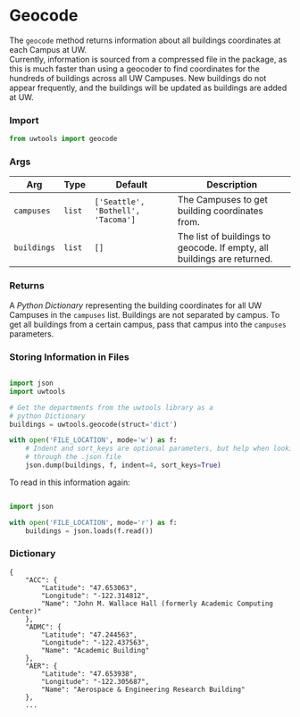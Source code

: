 # Geocode

The `geocode` method returns information about all buildings coordinates at each Campus at UW. 
<br/>
Currently, information is sourced from a compressed file in the package, as this is much faster than using a geocoder to find coordinates for the hundreds of buildings across all UW Campuses. New buildings do not appear frequently, and the buildings will be updated as buildings are added at UW.

### Import

```python
from uwtools import geocode
```

### Args

Arg | Type | Default | Description
--- | --- | --- | ---
`campuses` | `list` | `['Seattle', 'Bothell', 'Tacoma']` | The Campuses to get building coordinates from.
`buildings` | `list` | `[]` | The list of buildings to geocode. If empty, all buildings are returned.


### Returns

A *Python Dictionary* representing the building coordinates for all UW Campuses in the `campuses` list. Buildings are not separated by campus. To get all buildings from a certain campus, pass that campus into the `campuses` parameters.

### Storing Information in Files

```python

import json
import uwtools

# Get the departments from the uwtools library as a
# python Dictionary
buildings = uwtools.geocode(struct='dict')

with open('FILE_LOCATION', mode='w') as f:
    # Indent and sort_keys are optional parameters, but help when looking 
    # through the .json file
    json.dump(buildings, f, indent=4, sort_keys=True)

```

To read in this information again:

```python

import json

with open('FILE_LOCATION', mode='r') as f:
    buildings = json.loads(f.read())

```

### Dictionary

```
{
    "ACC": {
        "Latitude": "47.653063",
        "Longitude": "-122.314812",
        "Name": "John M. Wallace Hall (formerly Academic Computing Center)"
    },
    "ADMC": {
        "Latitude": "47.244563",
        "Longitude": "-122.437563",
        "Name": "Academic Building"
    },
    "AER": {
        "Latitude": "47.653938",
        "Longitude": "-122.305687",
        "Name": "Aerospace & Engineering Research Building"
    },
    ...
```